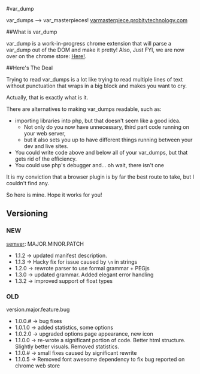 #var_dump

var_dumps --> var_masterpieces!
[varmasterpiece.probitytechnology.com](http://varMasterpiece.probitytechnology.com)

##What is var_dump

var_dump is a work-in-progress chrome extension that will parse a var_dump out of the DOM and make it pretty!
Also, Just FYI, we are now over on the chrome store: [Here!](https://chrome.google.com/webstore/detail/varmasterpiece/chfhddogiigmfpkcmgfpolalagdcamkl).

##Here's The Deal

Trying to read var_dumps is a lot like trying to read multiple lines of text without punctuation that wraps in a big block and makes you want to cry.

Actually, that is exactly what is it.

There are alternatives to making var_dumps readable, such as:
* importing libraries into php, but that doesn't seem like a good idea.
  * Not only do you now have unnecessary, third part code running on your web server, 
  * but it also sets you up to have different things running between your dev and live sites.
* You could write code above and below all of your var_dumps, but that gets rid of the efficiency.
* You could use php's debugger and... oh wait, there isn't one

It is my conviction that a browser plugin is by far the best route to take, but I couldn't find any.

So here is mine. Hope it works for you!

## Versioning

### NEW
[semver](http://semver.org/): MAJOR.MINOR.PATCH

* 1.1.2 -> updated manifest description.
* 1.1.3 -> Hacky fix for issue caused by `\n` in strings
* 1.2.0 -> rewrote parser to use formal grammar + PEGjs
* 1.3.0 -> updated grammar. Added elegant error handling
* 1.3.2 -> improved support of float types

### OLD
version.major.feature.bug

* 1.0.0.# -> bug fixes
* 1.0.1.0 -> added statistics, some options
* 1.0.2.0 -> upgraded options page appearance, new icon
* 1.1.0.0 -> re-wrote a significant portion of code. Better html structure. Slightly better visuals. Removed statistics.
* 1.1.0.# -> small fixes caused by significant rewrite
* 1.1.0.5 -> Removed font awesome dependency to fix bug reported on chrome web store


